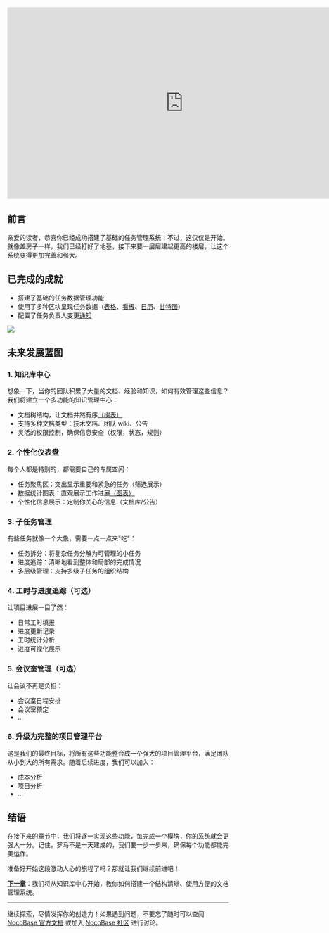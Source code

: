 <iframe  width="800" height="436" src="https://player.bilibili.com/player.html?isOutside=true&aid=113799067601555&bvid=BV1WyrkYMEgZ&cid=27784316077&p=1" scrolling="no" border="0" frameborder="no" framespacing="0" allowfullscreen="true"></iframe>

## 前言

亲爱的读者，恭喜你已经成功搭建了基础的任务管理系统！不过，这仅仅是开始。就像盖房子一样，我们已经打好了地基，接下来要一层层建起更高的楼层，让这个系统变得更加完善和强大。

## 已完成的成就

- 搭建了基础的任务数据管理功能
- 使用了多种区块呈现任务数据（[表格](https://docs-cn.nocobase.com/handbook/ui/blocks/data-blocks/table)、[看板](https://docs-cn.nocobase.com/handbook/block-kanban)、[日历](https://docs-cn.nocobase.com/handbook/calendar)、[甘特图](https://docs-cn.nocobase.com/handbook/block-gantt)）
- 配置了任务负责人变更[通知](https://docs-cn.nocobase.com/handbook/notification-in-app-message)

![](https://static-docs.nocobase.com/project-management-ch.drawio.svg)

## 未来发展蓝图

### 1. 知识库中心

想象一下，当你的团队积累了大量的文档、经验和知识，如何有效管理这些信息？我们将建立一个多功能的知识管理中心：

- 文档树结构，让文档井然有序[（树表）](https://docs.nocobase.com/handbook/collection-tree)
- 支持多种文档类型：技术文档、团队 wiki、公告
- 灵活的权限控制，确保信息安全（权限，状态，规则）

### 2. 个性化仪表盘

每个人都是特别的，都需要自己的专属空间：

- 任务聚焦区：突出显示重要和紧急的任务（筛选展示）
- 数据统计图表：直观展示工作进展[（图表）](https://docs-cn.nocobase.com/handbook/data-visualization/user/chart-block)
- 个性化信息展示：定制你关心的信息（文档库/公告）

### 3. 子任务管理

有些任务就像一个大象，需要一点一点来"吃"：

- 任务拆分：将复杂任务分解为可管理的小任务
- 进度追踪：清晰地看到整体和局部的完成情况
- 多层级管理：支持多级子任务的组织结构

### 4. 工时与进度追踪（可选）

让项目进展一目了然：

- 日常工时填报
- 进度更新记录
- 工时统计分析
- 进度可视化展示

### 5. 会议室管理（可选）

让会议不再是负担：

- 会议室日程安排
- 会议室预定
- ...

### 6. 升级为完整的项目管理平台

这是我们的最终目标，将所有这些功能整合成一个强大的项目管理平台，满足团队从小到大的所有需求。随着后续进度，我们可以加入：

- 成本分析
- 项目分析
- ...

## 结语

在接下来的章节中，我们将逐一实现这些功能，每完成一个模块，你的系统就会更强大一分。记住，罗马不是一天建成的，我们要一步一步来，确保每个功能都能完美运作。

准备好开始这段激动人心的旅程了吗？那就让我们继续前进吧！

[**下一章**](https://www.nocobase.com/cn/tutorials/project-tutorial-knowledge-base)：我们将从知识库中心开始，教你如何搭建一个结构清晰、使用方便的文档管理系统。

---

继续探索，尽情发挥你的创造力！如果遇到问题，不要忘了随时可以查阅 [NocoBase 官方文档](https://docs-cn.nocobase.com/) 或加入 [NocoBase 社区](https://forum.nocobase.com/) 进行讨论。
